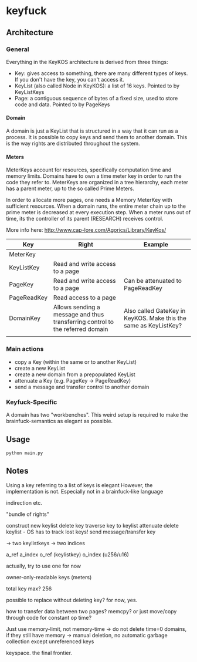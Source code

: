 # keyfuck

## Architecture

### General

Everything in the KeyKOS architecture is derived from three things:

- Key: gives access to something, there are many different types of keys. If you don't have the key, you can't access it.
- KeyList (also called Node in KeyKOS): a list of 16 keys. Pointed to by KeyListKeys
- Page: a contiguous sequence of bytes of a fixed size, used to store code and data. Pointed to by PageKeys

#### Domain
A domain is just a KeyList that is structured in a way that it can run as a process. It is possible to copy keys and send them to another domain. This is the way rights are distributed throughout the system.

#### Meters

MeterKeys account for resources, specifically computation time and memory limits. Domains have to own a time meter key in order to run the code they refer to.
MeterKeys are organized in a tree hierarchy, each meter has a parent meter, up to the so called Prime Meters.

In order to allocate more pages, one needs a Memory MeterKey with sufficient resources.
When a domain runs, the entire meter chain up to the prime meter is decreased at every execution step. When a meter runs out of time, its the controller of its parent (RESEARCH) receives control.

More info here: http://www.cap-lore.com/Agorics/Library/KeyKos/

| Key | Right | Example |
| --- | --- | --- |
| MeterKey | | |
| KeyListKey | Read and write access to a page | |
| PageKey | Read and write access to a page | Can be attenuated to PageReadKey |
| PageReadKey | Read access to a page | |
| DomainKey | Allows sending a message and thus transferring control to the referred domain | Also called GateKey in KeyKOS. Make this the same as KeyListKey? |
| | | |

### Main actions

- copy a Key (within the same or to another KeyList)
- create a new KeyList
- create a new domain from a prepopulated KeyList
- attenuate a Key (e.g. PageKey -> PageReadKey)
- send a message and transfer control to another domain

### Keyfuck-Specific
A domain has two "workbenches". This weird setup is required to make the brainfuck-semantics as elegant as possible.

## Usage

`python main.py`

## Notes

Using a key referring to a list of keys is elegant
However, the implementation is not.
Especially not in a brainfuck-like language

indirection etc.

"bundle of rights"

construct new keylist
delete key
traverse key to keylist
attenuate
delete keylist - OS has to track lost keys!
send message/transfer key

-> two keylistkeys
-> two indices

a_ref
a_index
o_ref (keylistkey)
o_index (u256/u16)

actually, try to use one for now

owner-only-readable keys (meters)

total key max? 256

possible to replace without deleting key? for now, yes.

how to transfer data between two pages? memcpy? or just move/copy through code for constant op time?

Just use memory-limit, not memory-time
-> do not delete time=0 domains, if they still have memory
-> manual deletion, no automatic garbage collection except unreferenced keys

keyspace. the final frontier.
